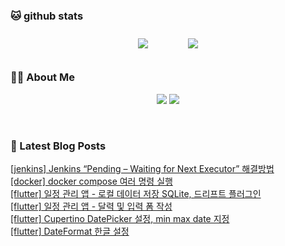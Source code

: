 
###  🐱 github stats  

<div id="main" align="center">
    <img src="https://github-readme-stats.vercel.app/api?username=peterica&count_private=true&show_icons=true&theme=radical"
        style="height: auto; margin-left: 20px; margin-right: 20px; padding: 10px;"/>
    <img src="https://github-readme-stats.vercel.app/api/top-langs/?username=peterica&layout=compact"   
        style="height: auto; margin-left: 20px; margin-right: 20px; padding: 10px;"/>
</div>

###  💁‍♀️ About Me  
<p align="center">
    <a href="https://peterica.tistory.com/"><img src="https://img.shields.io/badge/Blog-FF5722?style=flat-square&logo=Blogger&logoColor=white"/></a>
    <a href="mailto:ilovefran.ofm@gmail.com"><img src="https://img.shields.io/badge/Gmail-d14836?style=flat-square&logo=Gmail&logoColor=white&link=ilovefran.ofm@gmail.com"/></a>
</p>

<br>

### 📕 Latest Blog Posts   

<a href ="https://peterica.tistory.com/576"> [jenkins] Jenkins “Pending – Waiting for Next Executor”  해결방법 </a> <br><a href ="https://peterica.tistory.com/574"> [docker] docker compose 여러 명령 실행 </a> <br><a href ="https://peterica.tistory.com/573"> [flutter] 일정 관리 앱 - 로컬 데이터 저장 SQLite, 드리프트 플러그인 </a> <br><a href ="https://peterica.tistory.com/572"> [flutter] 일정 관리 앱 - 달력 및 입력 폼 작성 </a> <br><a href ="https://peterica.tistory.com/571"> [flutter] Cupertino DatePicker 설정, min max date 지정 </a> <br><a href ="https://peterica.tistory.com/570"> [flutter] DateFormat 한글 설정 </a> <br>